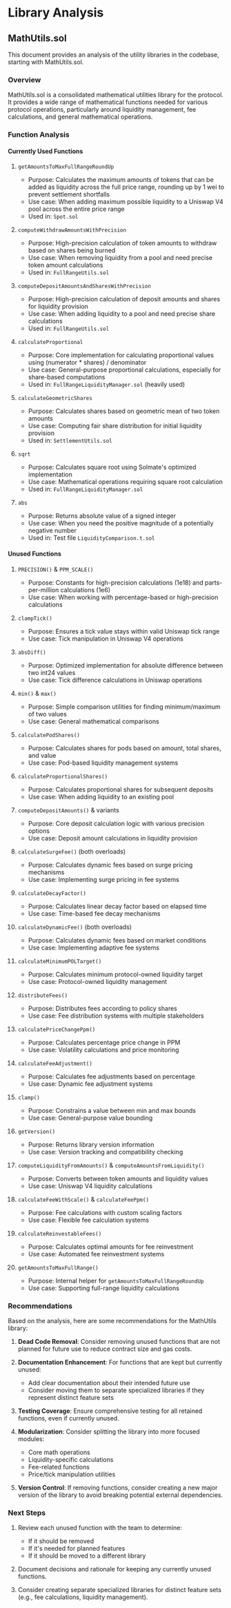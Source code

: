 # Library Analysis

## MathUtils.sol

This document provides an analysis of the utility libraries in the codebase, starting with MathUtils.sol.

### Overview

MathUtils.sol is a consolidated mathematical utilities library for the protocol. It provides a wide range of mathematical functions needed for various protocol operations, particularly around liquidity management, fee calculations, and general mathematical operations.

### Function Analysis

#### Currently Used Functions

1. `getAmountsToMaxFullRangeRoundUp`
   - Purpose: Calculates the maximum amounts of tokens that can be added as liquidity across the full price range, rounding up by 1 wei to prevent settlement shortfalls
   - Use case: When adding maximum possible liquidity to a Uniswap V4 pool across the entire price range
   - Used in: `Spot.sol`

2. `computeWithdrawAmountsWithPrecision`
   - Purpose: High-precision calculation of token amounts to withdraw based on shares being burned
   - Use case: When removing liquidity from a pool and need precise token amount calculations
   - Used in: `FullRangeUtils.sol`

3. `computeDepositAmountsAndSharesWithPrecision`
   - Purpose: High-precision calculation of deposit amounts and shares for liquidity provision
   - Use case: When adding liquidity to a pool and need precise share calculations
   - Used in: `FullRangeUtils.sol`

4. `calculateProportional`
   - Purpose: Core implementation for calculating proportional values using (numerator * shares) / denominator
   - Use case: General-purpose proportional calculations, especially for share-based computations
   - Used in: `FullRangeLiquidityManager.sol` (heavily used)

5. `calculateGeometricShares`
   - Purpose: Calculates shares based on geometric mean of two token amounts
   - Use case: Computing fair share distribution for initial liquidity provision
   - Used in: `SettlementUtils.sol`

6. `sqrt`
   - Purpose: Calculates square root using Solmate's optimized implementation
   - Use case: Mathematical operations requiring square root calculation
   - Used in: `FullRangeLiquidityManager.sol`

7. `abs`
   - Purpose: Returns absolute value of a signed integer
   - Use case: When you need the positive magnitude of a potentially negative number
   - Used in: Test file `LiquidityComparison.t.sol`

#### Unused Functions

1. `PRECISION()` & `PPM_SCALE()`
   - Purpose: Constants for high-precision calculations (1e18) and parts-per-million calculations (1e6)
   - Use case: When working with percentage-based or high-precision calculations

2. `clampTick()`
   - Purpose: Ensures a tick value stays within valid Uniswap tick range
   - Use case: Tick manipulation in Uniswap V4 operations

3. `absDiff()`
   - Purpose: Optimized implementation for absolute difference between two int24 values
   - Use case: Tick difference calculations in Uniswap operations

4. `min()` & `max()`
   - Purpose: Simple comparison utilities for finding minimum/maximum of two values
   - Use case: General mathematical comparisons

5. `calculatePodShares()`
   - Purpose: Calculates shares for pods based on amount, total shares, and value
   - Use case: Pod-based liquidity management systems

6. `calculateProportionalShares()`
   - Purpose: Calculates proportional shares for subsequent deposits
   - Use case: When adding liquidity to an existing pool

7. `computeDepositAmounts()` & variants
   - Purpose: Core deposit calculation logic with various precision options
   - Use case: Deposit amount calculations in liquidity provision

8. `calculateSurgeFee()` (both overloads)
   - Purpose: Calculates dynamic fees based on surge pricing mechanisms
   - Use case: Implementing surge pricing in fee systems

9. `calculateDecayFactor()`
   - Purpose: Calculates linear decay factor based on elapsed time
   - Use case: Time-based fee decay mechanisms

10. `calculateDynamicFee()` (both overloads)
    - Purpose: Calculates dynamic fees based on market conditions
    - Use case: Implementing adaptive fee systems

11. `calculateMinimumPOLTarget()`
    - Purpose: Calculates minimum protocol-owned liquidity target
    - Use case: Protocol-owned liquidity management

12. `distributeFees()`
    - Purpose: Distributes fees according to policy shares
    - Use case: Fee distribution systems with multiple stakeholders

13. `calculatePriceChangePpm()`
    - Purpose: Calculates percentage price change in PPM
    - Use case: Volatility calculations and price monitoring

14. `calculateFeeAdjustment()`
    - Purpose: Calculates fee adjustments based on percentage
    - Use case: Dynamic fee adjustment systems

15. `clamp()`
    - Purpose: Constrains a value between min and max bounds
    - Use case: General-purpose value bounding

16. `getVersion()`
    - Purpose: Returns library version information
    - Use case: Version tracking and compatibility checking

17. `computeLiquidityFromAmounts()` & `computeAmountsFromLiquidity()`
    - Purpose: Converts between token amounts and liquidity values
    - Use case: Uniswap V4 liquidity calculations

18. `calculateFeeWithScale()` & `calculateFeePpm()`
    - Purpose: Fee calculations with custom scaling factors
    - Use case: Flexible fee calculation systems

19. `calculateReinvestableFees()`
    - Purpose: Calculates optimal amounts for fee reinvestment
    - Use case: Automated fee reinvestment systems

20. `getAmountsToMaxFullRange()`
    - Purpose: Internal helper for `getAmountsToMaxFullRangeRoundUp`
    - Use case: Supporting full-range liquidity calculations

### Recommendations

Based on the analysis, here are some recommendations for the MathUtils library:

1. **Dead Code Removal**: Consider removing unused functions that are not planned for future use to reduce contract size and gas costs.

2. **Documentation Enhancement**: For functions that are kept but currently unused:
   - Add clear documentation about their intended future use
   - Consider moving them to separate specialized libraries if they represent distinct feature sets

3. **Testing Coverage**: Ensure comprehensive testing for all retained functions, even if currently unused.

4. **Modularization**: Consider splitting the library into more focused modules:
   - Core math operations
   - Liquidity-specific calculations
   - Fee-related functions
   - Price/tick manipulation utilities

5. **Version Control**: If removing functions, consider creating a new major version of the library to avoid breaking potential external dependencies.

### Next Steps

1. Review each unused function with the team to determine:
   - If it should be removed
   - If it's needed for planned features
   - If it should be moved to a different library

2. Document decisions and rationale for keeping any currently unused functions.

3. Consider creating separate specialized libraries for distinct feature sets (e.g., fee calculations, liquidity management). 